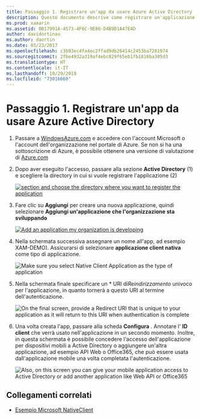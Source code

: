 ```yaml
---
title: Passaggio 1. Registrare un'app da usare Azure Active Directory
description: Questo documento descrive come registrare un'applicazione Azure con Azure Active Directory in modo che sia possibile accedervi in modo sicuro dai client mobili.
ms.prod: xamarin
ms.assetid: 0B17991A-4573-4F6C-9E86-D4B9D1A47E4D
author: davidortinau
ms.author: daortin
ms.date: 03/23/2017
ms.openlocfilehash: c3b93ec4fa4ec2ffad9db26414c2453ba7281974
ms.sourcegitcommit: 2fbe4932a319af4ebc829f65eb1fb1816ba305d3
ms.translationtype: HT
ms.contentlocale: it-IT
ms.lasthandoff: 10/29/2019
ms.locfileid: "73016660"
---
```

# <a name="step-1-register-an-app-to-use-azure-active-directory"></a>Passaggio 1. Registrare un'app da usare Azure Active Directory

1. Passare a [WindowsAzure.com](https://manage.windowsazure.com) e accedere con l'account Microsoft o l'account dell'organizzazione nel portale di Azure. Se non si ha una sottoscrizione di Azure, è possibile ottenere una versione di valutazione di [Azure.com](https://www.azure.com)

2. Dopo aver eseguito l'accesso, passare alla sezione **Active Directory** (1) e scegliere la directory in cui si vuole registrare l'applicazione (2)

   [![](register-images/01.-active-directory-in-azure-portal-sml.jpg "section and choose the directory where you want to register the application")](register-images/01.-active-directory-in-azure-portal.jpg#lightbox)

3. Fare clic su **Aggiungi** per creare una nuova applicazione, quindi selezionare **Aggiungi un'applicazione che l'organizzazione sta sviluppando**

   [![](register-images/02.-add-new-application-sml.jpg "Add an application my organization is developing")](register-images/02.-add-new-application.jpg#lightbox)

4. Nella schermata successiva assegnare un nome all'app, ad esempio XAM-DEMO).
   Assicurarsi di selezionare **applicazione client nativa** come tipo di applicazione.

   ![](register-images/03.-app-name.jpg "Make sure you select Native Client Application as the type of application")

5. Nella schermata finale specificare un * URI di*Reindirizzamento* univoco per l'applicazione, in quanto tornerà a questo URI al termine dell'autenticazione.

   ![](register-images/04.-app-redirect.jpg "On the final screen, provide a Redirect URI that is unique to your application as it will return to this URI when   authentication is complete")

6. Una volta creata l'app, passare alla scheda **Configura** . Annotare l' **ID client** che verrà usato nell'applicazione in un secondo momento. Inoltre, in questa schermata è possibile concedere l'accesso dell'applicazione per dispositivi mobili a Active Directory o aggiungere un'altra applicazione, ad esempio API Web o Office365, che può essere usata dall'applicazione mobile una volta completata l'autenticazione.

   ![](register-images/05.-configure.jpg "Also, on this screen you can give your mobile application access to Active Directory or add another application like Web API or Office365")

## <a name="related-links"></a>Collegamenti correlati

- [Esempio Microsoft NativeClient](https://github.com/AzureADSamples/NativeClient-MultiTarget-DotNet)
